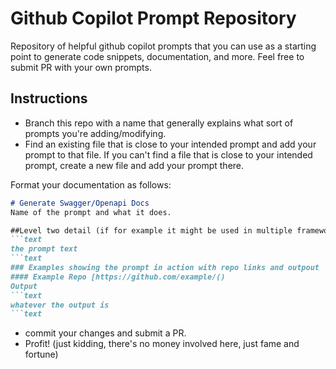 # Github Copilot Prompt Repository
Repository of helpful github copilot prompts that you can use
as a starting point to generate code snippets, documentation, and more.
Feel free to submit PR with your own prompts.

## Instructions
+ Branch this repo with a name that generally explains what sort of prompts you're adding/modifying.
+ Find an existing file that is close to your intended prompt and add your prompt to that file.
If you can't find a file that is close to your intended prompt, create a new file and add your prompt there.

Format your documentation as follows:
```markdown
# Generate Swagger/Openapi Docs
Name of the prompt and what it does.

##Level two detail (if for example it might be used in multiple frameworks/contexts)
```text
the prompt text
```text
### Examples showing the prompt in action with repo links and outpout
#### Example Repo [https://github.com/example/()
Output
```text
whatever the output is
```text
```

+ commit your changes and submit a PR.
+ Profit! (just kidding, there's no money involved here, just fame and fortune)


